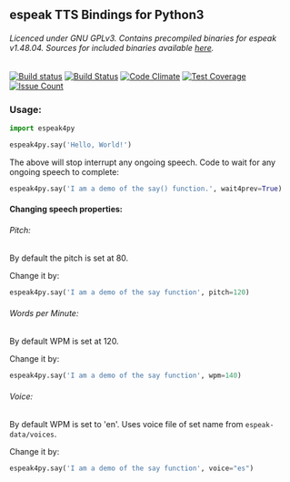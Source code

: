 ## espeak TTS Bindings for Python3

###### Licenced under GNU GPLv3. Contains precompiled binaries for espeak v1.48.04. Sources for included binaries available [here](http://espeak.sourceforge.net/).
[![Build status](https://ci.appveyor.com/api/projects/status/o2j9pe6sttd0j684?svg=true)](https://ci.appveyor.com/project/sayak-brm/espeak4py) [![Build Status](https://travis-ci.org/sayak-brm/espeak4py.svg?branch=master)](https://travis-ci.org/sayak-brm/espeak4py) [![Code Climate](https://codeclimate.com/github/sayak-brm/espeak4py/badges/gpa.svg)](https://codeclimate.com/github/sayak-brm/espeak4py) [![Test Coverage](https://codeclimate.com/github/sayak-brm/espeak4py/badges/coverage.svg)](https://codeclimate.com/github/sayak-brm/espeak4py/coverage) [![Issue Count](https://codeclimate.com/github/sayak-brm/espeak4py/badges/issue_count.svg)](https://codeclimate.com/github/sayak-brm/espeak4py)

### Usage:

```python
import espeak4py

espeak4py.say('Hello, World!')
```

The above will stop interrupt any ongoing speech.
Code to wait for any ongoing speech to complete:

```python
espeak4py.say('I am a demo of the say() function.', wait4prev=True)
```

#### Changing speech properties:

###### Pitch:

By default the pitch is set at 80.

Change it by:

```python
espeak4py.say('I am a demo of the say function', pitch=120)
```

###### Words per Minute:

By default WPM is set at 120.

Change it by:

```python
espeak4py.say('I am a demo of the say function', wpm=140)
```

###### Voice:

By default WPM is set to 'en'.
Uses voice file of set name from `espeak-data/voices`.

Change it by:

```python
espeak4py.say('I am a demo of the say function', voice="es")
```